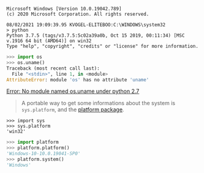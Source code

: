 


```
Microsoft Windows [Version 10.0.19042.789]
(c) 2020 Microsoft Corporation. All rights reserved.

08/02/2021 19:09:39.95 KVOGEL-ELITEBOO:C:\WINDOWS\system32
> python
Python 3.7.5 (tags/v3.7.5:5c02a39a0b, Oct 15 2019, 00:11:34) [MSC v.1916 64 bit (AMD64)] on win32
Type "help", "copyright", "credits" or "license" for more information.
```
```py
>>> import os
>>> os.uname()
Traceback (most recent call last):
  File "<stdin>", line 1, in <module>
AttributeError: module 'os' has no attribute 'uname'
```
[Error: No module named os.uname under python 2.7](https://stackoverflow.com/questions/36250558/error-no-module-named-os-uname-under-python-2-7)
>A portable way to get some informations about the system is `sys.platform`, and the [platform package](https://docs.python.org/3/library/platform.html).

```
>>> import sys
>>> sys.platform
'win32'
```

```py
>>> import platform
>>> platform.platform()
'Windows-10-10.0.19041-SP0'
>>> platform.system()
'Windows'
```
